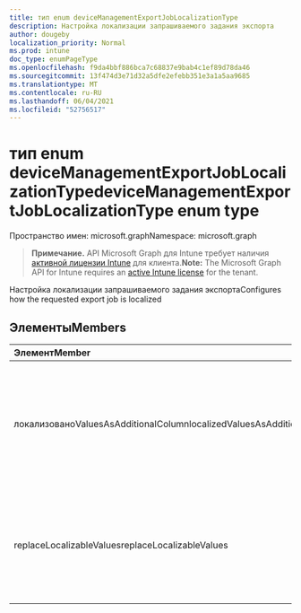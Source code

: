 ```yaml
---
title: тип enum deviceManagementExportJobLocalizationType
description: Настройка локализации запрашиваемого задания экспорта
author: dougeby
localization_priority: Normal
ms.prod: intune
doc_type: enumPageType
ms.openlocfilehash: f9da4bbf886bca7c68837e9bab4c1ef89d78da46
ms.sourcegitcommit: 13f474d3e71d32a5dfe2efebb351e3a1a5aa9685
ms.translationtype: MT
ms.contentlocale: ru-RU
ms.lasthandoff: 06/04/2021
ms.locfileid: "52756517"
---
```

# <a name="devicemanagementexportjoblocalizationtype-enum-type"></a><span data-ttu-id="200d4-103">тип enum deviceManagementExportJobLocalizationType</span><span class="sxs-lookup"><span data-stu-id="200d4-103">deviceManagementExportJobLocalizationType enum type</span></span>

<span data-ttu-id="200d4-104">Пространство имен: microsoft.graph</span><span class="sxs-lookup"><span data-stu-id="200d4-104">Namespace: microsoft.graph</span></span>

> <span data-ttu-id="200d4-105">**Примечание.** API Microsoft Graph для Intune требует наличия [активной лицензии Intune](https://go.microsoft.com/fwlink/?linkid=839381) для клиента.</span><span class="sxs-lookup"><span data-stu-id="200d4-105">**Note:** The Microsoft Graph API for Intune requires an [active Intune license](https://go.microsoft.com/fwlink/?linkid=839381) for the tenant.</span></span>

<span data-ttu-id="200d4-106">Настройка локализации запрашиваемого задания экспорта</span><span class="sxs-lookup"><span data-stu-id="200d4-106">Configures how the requested export job is localized</span></span>

## <a name="members"></a><span data-ttu-id="200d4-107">Элементы</span><span class="sxs-lookup"><span data-stu-id="200d4-107">Members</span></span>
|<span data-ttu-id="200d4-108">Элемент</span><span class="sxs-lookup"><span data-stu-id="200d4-108">Member</span></span>|<span data-ttu-id="200d4-109">Значение</span><span class="sxs-lookup"><span data-stu-id="200d4-109">Value</span></span>|<span data-ttu-id="200d4-110">Описание</span><span class="sxs-lookup"><span data-stu-id="200d4-110">Description</span></span>|
|:---|:---|:---|
|<span data-ttu-id="200d4-111">локализованоValuesAsAdditionalColumn</span><span class="sxs-lookup"><span data-stu-id="200d4-111">localizedValuesAsAdditionalColumn</span></span>|<span data-ttu-id="200d4-112">0</span><span class="sxs-lookup"><span data-stu-id="200d4-112">0</span></span>|<span data-ttu-id="200d4-113">Настраивает задание экспорта, чтобы выставить локализованные значения в качестве дополнительного столбца</span><span class="sxs-lookup"><span data-stu-id="200d4-113">Configures the export job to expose localized values as an additional column</span></span>|
|<span data-ttu-id="200d4-114">replaceLocalizableValues</span><span class="sxs-lookup"><span data-stu-id="200d4-114">replaceLocalizableValues</span></span>|<span data-ttu-id="200d4-115">1</span><span class="sxs-lookup"><span data-stu-id="200d4-115">1</span></span>|<span data-ttu-id="200d4-116">Настраивает задание экспорта для замены переизменяемых значений на их локализованные значения</span><span class="sxs-lookup"><span data-stu-id="200d4-116">Configures the export job to replace enumerable values with their localized values</span></span>|




